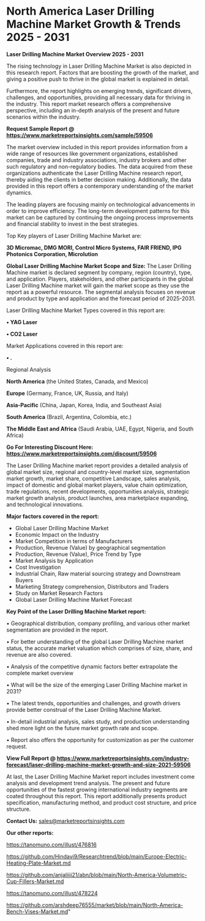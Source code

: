 # North America Laser Drilling Machine Market Growth & Trends 2025 - 2031

<Strong> Laser Drilling Machine Market Overview 2025 - 2031</strong>

The rising technology in Laser Drilling Machine Market is also depicted in this research report. Factors that are boosting the growth of the market, and giving a positive push to thrive in the global market is explained in detail.

Furthermore, the report highlights on emerging trends, significant drivers, challenges, and opportunities, providing all necessary data for thriving in the industry. This report market research offers a comprehensive perspective, including an in-depth analysis of the present and future scenarios within the industry.

<strong>Request Sample Report @ <a href=https://www.marketreportsinsights.com/sample/59506>https://www.marketreportsinsights.com/sample/59506</a></strong>

The market overview included in this report provides information from a wide range of resources like government organizations, established companies, trade and industry associations, industry brokers and other such regulatory and non-regulatory bodies. The data acquired from these organizations authenticate the Laser Drilling Machine research report, thereby aiding the clients in better decision making. Additionally, the data provided in this report offers a contemporary understanding of the market dynamics.

The leading players are focusing mainly on technological advancements in order to improve efficiency. The long-term development patterns for this market can be captured by continuing the ongoing process improvements and financial stability to invest in the best strategies.

Top Key players of Laser Drilling Machine Market are:

<strong>3D Micromac, DMG MORI, Control Micro Systems, FAIR FRIEND, IPG Photonics Corporation, Microlution</strong>

<strong><b>Global Laser Drilling Machine Market Scope and Size:</b></strong>
The Laser Drilling Machine market is declared segment by company, region (country), type, and application. Players, stakeholders, and other participants in the global Laser Drilling Machine market will gain the market scope as they use the report as a powerful resource. The segmental analysis focuses on revenue and product by type and application and the forecast period of 2025-2031.

Laser Drilling Machine Market Types covered in this report are:

<strong>• YAG Laser

• CO2 Laser</strong>

Market Applications covered in this report are:

<strong>• .</strong> 

Regional Analysis

<strong>North America</strong> (the United States, Canada, and Mexico)

<strong>Europe</strong> (Germany, France, UK, Russia, and Italy)

<strong>Asia-Pacific</strong> (China, Japan, Korea, India, and Southeast Asia)

<strong>South America</strong> (Brazil, Argentina, Colombia, etc.)

<strong>The Middle East and Africa</strong> (Saudi Arabia, UAE, Egypt, Nigeria, and South Africa)

<strong>Go For Interesting Discount Here: <a href=https://www.marketreportsinsights.com/discount/59506>https://www.marketreportsinsights.com/discount/59506</a></strong>

The Laser Drilling Machine market report provides a detailed analysis of global market size, regional and country-level market size, segmentation market growth, market share, competitive Landscape, sales analysis, impact of domestic and global market players, value chain optimization, trade regulations, recent developments, opportunities analysis, strategic market growth analysis, product launches, area marketplace expanding, and technological innovations.

<strong><b>Major factors covered in the report:</b></strong>
<ul>
  <li>Global Laser Drilling Machine Market </li>
  <li>Economic Impact on the Industry</li>
  <li>Market Competition in terms of Manufacturers</li>
  <li>Production, Revenue (Value) by geographical segmentation</li>
  <li>Production, Revenue (Value), Price Trend by Type</li>
  <li>Market Analysis by Application</li>
  <li>Cost Investigation</li>
  <li>Industrial Chain, Raw material sourcing strategy and Downstream Buyers</li>
  <li>Marketing Strategy comprehension, Distributors and Traders</li>
  <li>Study on Market Research Factors</li>
  <li>Global Laser Drilling Machine Market Forecast</li>
</ul>

<strong><b>Key Point of the Laser Drilling Machine Market report:</b></strong>

• Geographical distribution, company profiling, and various other market segmentation are provided in the report.

• For better understanding of the global Laser Drilling Machine market status, the accurate market valuation which comprises of size, share, and revenue are also covered.

• Analysis of the competitive dynamic factors better extrapolate the complete market overview

• What will be the size of the emerging Laser Drilling Machine market in 2031?

• The latest trends, opportunities and challenges, and growth drivers provide better construal of the Laser Drilling Machine Market.

• In-detail industrial analysis, sales study, and production understanding shed more light on the future market growth rate and scope.

• Report also offers the opportunity for customization as per the customer request.

<strong><b>View Full Report @ <a href=https://www.marketreportsinsights.com/industry-forecast/laser-drilling-machine-market-growth-and-size-2021-59506>https://www.marketreportsinsights.com/industry-forecast/laser-drilling-machine-market-growth-and-size-2021-59506</a></b></strong>


At last, the Laser Drilling Machine Market report includes investment come analysis and development trend analysis. The present and future opportunities of the fastest growing international industry segments are coated throughout this report. This report additionally presents product specification, manufacturing method, and product cost structure, and price structure.

<strong>Contact Us:</strong>
sales@marketreportsinsights.com

<strong>Our other reports:</strong>

<a href=https://tanomuno.com/illust/476816>https://tanomuno.com/illust/476816</a>

<a href=https://github.com/Hindavi9/Researchtrend/blob/main/Europe-Electric-Heating-Plate-Market.md>https://github.com/Hindavi9/Researchtrend/blob/main/Europe-Electric-Heating-Plate-Market.md</a>

<a href=https://github.com/anjaliiii21/abn/blob/main/North-America-Volumetric-Cup-Fillers-Market.md>https://github.com/anjaliiii21/abn/blob/main/North-America-Volumetric-Cup-Fillers-Market.md</a>

<a href=https://tanomuno.com/illust/478224>https://tanomuno.com/illust/478224</a>

<a href=https://github.com/arshdeep76555/market/blob/main/North-America-Bench-Vises-Market.md>https://github.com/arshdeep76555/market/blob/main/North-America-Bench-Vises-Market.md</a>"
